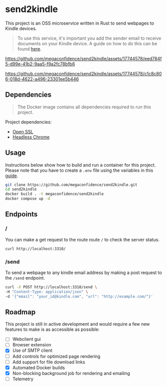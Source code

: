 # send2kindle

This project is an OSS microservice written in Rust to send webpages to Kindle
devices.

> To use this service, it's important you add the sender email to receive
> documents on your Kindle device. A guide on how to do this can be found
> [here](https://www.amazon.com/gp/help/customer/display.html?nodeId=GX9XLEVV8G4DB28H).

https://github.com/megaconfidence/send2kindle/assets/17744578/eed784f5-d99e-41b2-9aa5-f9a2fc78bfb6


https://github.com/megaconfidence/send2kindle/assets/17744578/c1c8c806-018d-4622-a496-23301ee5b446



## Dependencies
> The Docker image contains all dependencies required to run this project.

Project dependencies:

- [Open SSL](https://github.com/openssl/openssl)
- [Headless Chrome](https://www.google.com/chrome/)

## Usage

Instructions below show how to build and run a container for this project.
Please note that you have to create a `.env` file using the variables in this
[guide](./.env.example).

```sh
git clone https://github.com/megaconfidence/send2kindle.git
cd send2kindle
docker build . -t megaconfidence/send2kindle
docker compose up -d
```

## Endpoints

### /

You can make a get request to the route route `/` to check the server status.

```sh
curl http://localhost:3310/
```

### /send

To send a webpage to any kindle email address by making a post request to the
`/send` endpoint.

```sh
curl -X POST http://localhost:3310/send \
-H "Content-Type: application/json" \
-d '{"email": "your_id@kindle.com", "url": "http://example.com/"}'
```

## Roadmap

This project is still in active development and would require a few new features
to make is as accessible as possible:

- [ ] Webclient gui
- [ ] Browser extension
- [x] Use of SMTP client
- [ ] Add controls for optimized page rendering
- [ ] Add support for file download links
- [x] Automated Docker builds
- [x] Non-blocking background job for rendering and emailing
- [ ] Telemetry
